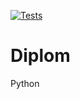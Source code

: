 [![Tests](https://github.com/ValeriaBorisova/Diplom/actions/workflows/main.yml/badge.svg)](https://github.com/ValeriaBorisova/Diplom/actions/workflows/main.yml)

# Diplom
Python
